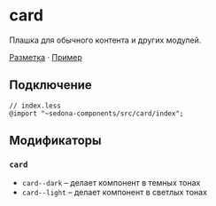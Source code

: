 # card

Плашка для обычного контента и других модулей.

[Разметка](https://github.com/getsedona/sedona-components/blob/master/src/card/examples.html) · [Пример](https://getsedona.github.io/sedona-components/card.html)

## Подключение

```less
// index.less
@import "~sedona-components/src/card/index";
```

## Модификаторы

### `card`

* `card--dark` – делает компонент в темных тонах
* `card--light` – делает компонент в светлых тонах
